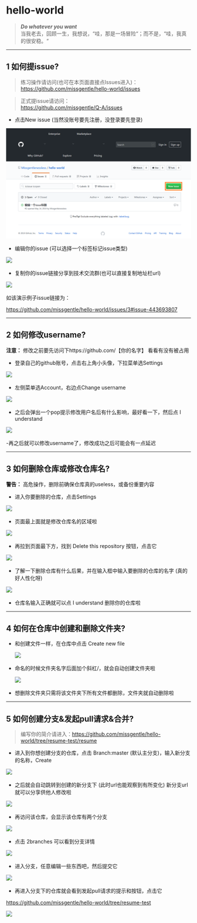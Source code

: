 # hello-world

 > ***Do whatever you want***    
 > 当我老去，回顾一生，我想说，“哇，那是一场冒险“；而不是，“哇，我真的很安稳。“
 
-----------------------------------------------------------------------------------------

## 1 如何提issue?

> 练习操作请访问(也可在本页面直接点Issues进入)：    
 https://github.com/missgentle/hello-world/issues 
 
> 正式提issue请访问：    
 https://github.com/missgentle/Q-A/issues 


- 点击New issue (当然没账号要先注册，没登录要先登录)

<img src= "stepsImg/1-1.png">
 
- 编辑你的issue (可以选择一个标签标记issue类型)

<img src= "https://github.com/missgentle/hello-world/blob/master/stepsImg/1-2.png">
 
- 复制你的issue链接分享到技术交流群(也可以直接复制地址栏url)

<img src= "https://github.com/missgentle/hello-world/blob/master/stepsImg/1-3.png">
 
如该演示例子issue链接为：    

 https://github.com/missgentle/hello-world/issues/3#issue-443693807 
 
------------------------------------------------------------------------------------------
 
## 2 如何修改username?
 
 **注意：** 修改之前要先访问下https://github.com/【你的名字】 看看有没有被占用

- 登录自己的github账号，点击右上角小头像，下拉菜单选Settings

<img src= "https://github.com/missgentle/hello-world/blob/master/stepsImg/2-1.png">

- 左侧菜单选Account，右边点Change username 

<img src= "https://github.com/missgentle/hello-world/blob/master/stepsImg/2-2.png">

- 之后会弹出一个pop提示修改用户名后有什么影响，最好看一下，然后点 I understand

<img src= "https://github.com/missgentle/hello-world/blob/master/stepsImg/2-3.png">

-再之后就可以修改username了，修改成功之后可能会有一点延迟

--------------------------------------------------------------------------------------------

## 3 如何删除仓库或修改仓库名?
 
  **警告：** 高危操作，删除前确保仓库真的useless，或备份重要内容
 
- 进入你要删除的仓库，点击Settings

 <img src= "https://github.com/missgentle/hello-world/blob/master/stepsImg/3-1.png">
 
- 页面最上面就是修改仓库名的区域啦

 <img src= "https://github.com/missgentle/hello-world/blob/master/stepsImg/3-4.png">
 
- 再拉到页面最下方，找到 Delete this repository 按钮，点击它

 <img src= "https://github.com/missgentle/hello-world/blob/master/stepsImg/3-2.png">
 
- 了解一下删除仓库有什么后果，并在输入框中输入要删除的仓库的名字 (真的好人性化呀)

 <img src= "https://github.com/missgentle/hello-world/blob/master/stepsImg/3-3.png">
  
- 仓库名输入正确就可以点 I understand 删除你的仓库啦
 
 -------------------------------------------------------------------------------------------
 
## 4 如何在仓库中创建和删除文件夹?
  
- 和创建文件一样，在仓库中点击 Create new file

  <img src= "https://github.com/missgentle/hello-world/blob/master/stepsImg/4-1.png">
  
- 命名的时候文件夹名字后面加个斜杠/，就会自动创建文件夹啦

  <img src= "https://github.com/missgentle/hello-world/blob/master/stepsImg/4-2.png">
  
- 想删除文件夹只需将该文件夹下所有文件都删除，文件夹就自动删除啦
   
 -------------------------------------------------------------------------------------------
 
## 5 如何创建分支&发起pull请求&合并?

> 编写你的简介请进入：https://github.com/missgentle/hello-world/tree/resume-test/resume

- 进入到你想创建分支的仓库，点击 Branch:master (默认主分支)，输入新分支的名称，Create

<img src= "https://github.com/missgentle/hello-world/blob/master/stepsImg/5-1.png">

- 之后就会自动跳转到创建的新分支下 (此时url也能观察到有所变化)    新分支url就可以分享供他人修改啦

<img src= "https://github.com/missgentle/hello-world/blob/master/stepsImg/5-2.png">

- 再访问该仓库，会显示该仓库有两个分支

<img src= "https://github.com/missgentle/hello-world/blob/master/stepsImg/5-3.png">

- 点击 2branches 可以看到分支详情

<img src= "https://github.com/missgentle/hello-world/blob/master/stepsImg/5-4.png">

- 进入分支，任意编辑一些东西吧，然后提交它

<img src= "https://github.com/missgentle/hello-world/blob/master/stepsImg/5-5.png">

- 再进入分支下的仓库就会看到发起pull请求的提示和按钮，点击它

https://github.com/missgentle/hello-world/tree/resume-test

<img src= "https://github.com/missgentle/hello-world/blob/master/stepsImg/5-6.png">


